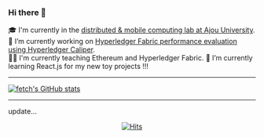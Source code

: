 
### Hi there 👋

🎓 I'm currently in the [distributed & mobile computing lab at Ajou University](http://dmc.ajou.ac.kr/).<br>
🔭 I’m currently working on [Hyperledger Fabric performance evaluation using Hyperledger Caliper](https://github.com/hyperledger/caliper-benchmarks).<br>
👨‍🏫 I'm currently teaching Ethereum and Hyperledger Fabric.
🌱 I’m currently learning React.js for my new toy projects !!!

---

[![fetch's GitHub stats](https://github-readme-stats.vercel.app/api?username=ch-4ml)](https://github.com/anuraghazra/github-readme-stats)

---

update...

<div align=center> 

[![Hits](https://hits.seeyoufarm.com/api/count/incr/badge.svg?url=https%3A%2F%2Fgithub.com%2Fch-4ml&count_bg=%23C5F1FF&title_bg=%23DADADA&icon=&icon_color=%23E7E7E7&title=hits&edge_flat=false)](https://hits.seeyoufarm.com)

</div>
<!--
**ch-4ml/ch-4ml** is a ✨ _special_ ✨ repository because its `README.md` (this file) appears on your GitHub profile.

Here are some ideas to get you started:

- 🔭 I’m currently working on ...
- 🌱 I’m currently learning ...
- 👯 I’m looking to collaborate on ...
- 🤔 I’m looking for help with ...
- 💬 Ask me about ...
- 📫 How to reach me: ...
- 😄 Pronouns: ...
- ⚡ Fun fact: ...
-->

